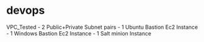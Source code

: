 # devops
VPC_Tested
    - 2 Public+Private Subnet pairs
    - 1 Ubuntu Bastion Ec2 Instance
    - 1 Windows Bastion Ec2 Instance
    - 1 Salt minion Instance
